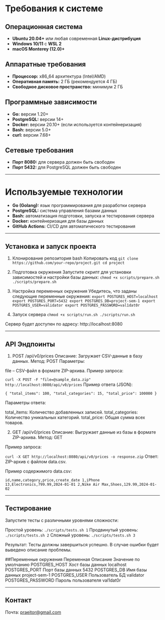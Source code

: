 # Требования к системе

## Операционная система  
- **Ubuntu 20.04+** или любая современная **Linux-дистрибуция**  
- **Windows 10/11** с **WSL 2**  
- **macOS Monterey (12.0)+**  

## Аппаратные требования  
- **Процессор:** x86_64 архитектура (Intel/AMD)  
- **Оперативная память:** 2 ГБ (рекомендуется 4 ГБ)  
- **Свободное дисковое пространство:** минимум 2 ГБ  

## Программные зависимости  
- **Go:** версии 1.20+  
- **PostgreSQL:** версии 14+  
- **Docker:** версии 20.10+ (если используется контейнеризация)  
- **Bash:** версии 5.0+  
- **curl:** версии 7.68+  

## Сетевые требования  
- **Порт 8080:** для сервера должен быть свободен  
- **Порт 5432:** для PostgreSQL должен быть свободен  

---

# Используемые технологии  
- **Go (Golang):** язык программирования для разработки сервера  
- **PostgreSQL:** система управления базами данных  
- **Bash:** автоматизация подготовки, запуска и тестирования сервера  
- **Docker:** контейнеризация для базы данных  
- **GitHub Actions:** CI/CD для автоматического тестирования  

---

## Установка и запуск проекта

1. Клонирование репозитория
bash
Копировать код
`git clone https://github.com/your-repo/project.git
cd project`

2. Подготовка окружения
Запустите скрипт для установки зависимостей и настройки базы данных:
`chmod +x scripts/prepare.sh
./scripts/prepare.sh`

3. Настройка переменных окружения
Убедитесь, что заданы следующие переменные окружения:
`export POSTGRES_HOST=localhost
export POSTGRES_PORT=5432
export POSTGRES_DB=project-sem-1
export POSTGRES_USER=validator
export POSTGRES_PASSWORD=val1dat0r`

4. Запуск сервера
`chmod +x scripts/run.sh
./scripts/run.sh`

Сервер будет доступен по адресу: http://localhost:8080

---

## API Эндпоинты
1. POST /api/v0/prices
Описание: Загружает CSV-данные в базу данных.
Метод: POST
Параметры:

file – CSV-файл в формате ZIP-архива.
Пример запроса:

`curl -X POST -F "file=@sample_data.zip" http://localhost:8080/api/v0/prices`
Пример ответа (JSON):

`{
  "total_items": 100,
  "total_categories": 15,
  "total_price": 100000
}`

Параметры ответа:

total_items: Количество добавленных записей.
total_categories: Количество уникальных категорий.
total_price: Общая сумма всех товаров.

2. GET /api/v0/prices
Описание: Выгружает данные из базы в формате ZIP-архива.
Метод: GET

Пример запроса:

`curl -X GET http://localhost:8080/api/v0/prices -o response.zip`
Ответ: ZIP-архив с файлом data.csv.

Пример содержимого data.csv:

`id,name,category,price,create_date
1,iPhone 13,Electronics,799.99,2024-01-01
2,Nike Air Max,Shoes,129.99,2024-01-02`

---

## Тестирование
Запустите тесты с различными уровнями сложности:

Простой уровень:
`./scripts/tests.sh 1`
Продвинутый уровень:
`./scripts/tests.sh 2`
Сложный уровень:
`./scripts/tests.sh 3`

Результат:
Тесты должны завершиться успешно. В случае ошибки будет выведено описание проблемы.

##Переменные окружения
Переменная	Описание	Значение по умолчанию
POSTGRES_HOST	Хост базы данных	localhost
POSTGRES_PORT	Порт базы данных	5432
POSTGRES_DB	Имя базы данных	project-sem-1
POSTGRES_USER	Пользователь БД	validator
POSTGRES_PASSWORD	Пароль пользователя	val1dat0r

---

## Контакт

Почта: praeitor@gmail.com
